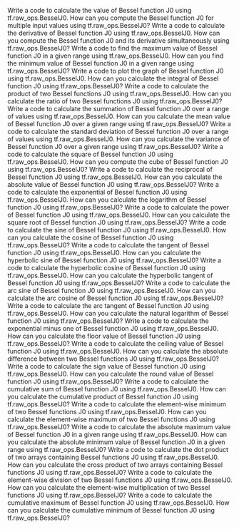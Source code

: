 Write a code to calculate the value of Bessel function J0 using tf.raw_ops.BesselJ0.
How can you compute the Bessel function J0 for multiple input values using tf.raw_ops.BesselJ0?
Write a code to calculate the derivative of Bessel function J0 using tf.raw_ops.BesselJ0.
How can you compute the Bessel function J0 and its derivative simultaneously using tf.raw_ops.BesselJ0?
Write a code to find the maximum value of Bessel function J0 in a given range using tf.raw_ops.BesselJ0.
How can you find the minimum value of Bessel function J0 in a given range using tf.raw_ops.BesselJ0?
Write a code to plot the graph of Bessel function J0 using tf.raw_ops.BesselJ0.
How can you calculate the integral of Bessel function J0 using tf.raw_ops.BesselJ0?
Write a code to calculate the product of two Bessel functions J0 using tf.raw_ops.BesselJ0.
How can you calculate the ratio of two Bessel functions J0 using tf.raw_ops.BesselJ0?
Write a code to calculate the summation of Bessel function J0 over a range of values using tf.raw_ops.BesselJ0.
How can you calculate the mean value of Bessel function J0 over a given range using tf.raw_ops.BesselJ0?
Write a code to calculate the standard deviation of Bessel function J0 over a range of values using tf.raw_ops.BesselJ0.
How can you calculate the variance of Bessel function J0 over a given range using tf.raw_ops.BesselJ0?
Write a code to calculate the square of Bessel function J0 using tf.raw_ops.BesselJ0.
How can you compute the cube of Bessel function J0 using tf.raw_ops.BesselJ0?
Write a code to calculate the reciprocal of Bessel function J0 using tf.raw_ops.BesselJ0.
How can you calculate the absolute value of Bessel function J0 using tf.raw_ops.BesselJ0?
Write a code to calculate the exponential of Bessel function J0 using tf.raw_ops.BesselJ0.
How can you calculate the logarithm of Bessel function J0 using tf.raw_ops.BesselJ0?
Write a code to calculate the power of Bessel function J0 using tf.raw_ops.BesselJ0.
How can you calculate the square root of Bessel function J0 using tf.raw_ops.BesselJ0?
Write a code to calculate the sine of Bessel function J0 using tf.raw_ops.BesselJ0.
How can you calculate the cosine of Bessel function J0 using tf.raw_ops.BesselJ0?
Write a code to calculate the tangent of Bessel function J0 using tf.raw_ops.BesselJ0.
How can you calculate the hyperbolic sine of Bessel function J0 using tf.raw_ops.BesselJ0?
Write a code to calculate the hyperbolic cosine of Bessel function J0 using tf.raw_ops.BesselJ0.
How can you calculate the hyperbolic tangent of Bessel function J0 using tf.raw_ops.BesselJ0?
Write a code to calculate the arc sine of Bessel function J0 using tf.raw_ops.BesselJ0.
How can you calculate the arc cosine of Bessel function J0 using tf.raw_ops.BesselJ0?
Write a code to calculate the arc tangent of Bessel function J0 using tf.raw_ops.BesselJ0.
How can you calculate the natural logarithm of Bessel function J0 using tf.raw_ops.BesselJ0?
Write a code to calculate the exponential minus one of Bessel function J0 using tf.raw_ops.BesselJ0.
How can you calculate the floor value of Bessel function J0 using tf.raw_ops.BesselJ0?
Write a code to calculate the ceiling value of Bessel function J0 using tf.raw_ops.BesselJ0.
How can you calculate the absolute difference between two Bessel functions J0 using tf.raw_ops.BesselJ0?
Write a code to calculate the sign value of Bessel function J0 using tf.raw_ops.BesselJ0.
How can you calculate the round value of Bessel function J0 using tf.raw_ops.BesselJ0?
Write a code to calculate the cumulative sum of Bessel function J0 using tf.raw_ops.BesselJ0.
How can you calculate the cumulative product of Bessel function J0 using tf.raw_ops.BesselJ0?
Write a code to calculate the element-wise minimum of two Bessel functions J0 using tf.raw_ops.BesselJ0.
How can you calculate the element-wise maximum of two Bessel functions J0 using tf.raw_ops.BesselJ0?
Write a code to calculate the absolute maximum value of Bessel function J0 in a given range using tf.raw_ops.BesselJ0.
How can you calculate the absolute minimum value of Bessel function J0 in a given range using tf.raw_ops.BesselJ0?
Write a code to calculate the dot product of two arrays containing Bessel functions J0 using tf.raw_ops.BesselJ0.
How can you calculate the cross product of two arrays containing Bessel functions J0 using tf.raw_ops.BesselJ0?
Write a code to calculate the element-wise division of two Bessel functions J0 using tf.raw_ops.BesselJ0.
How can you calculate the element-wise multiplication of two Bessel functions J0 using tf.raw_ops.BesselJ0?
Write a code to calculate the cumulative maximum of Bessel function J0 using tf.raw_ops.BesselJ0.
How can you calculate the cumulative minimum of Bessel function J0 using tf.raw_ops.BesselJ0?